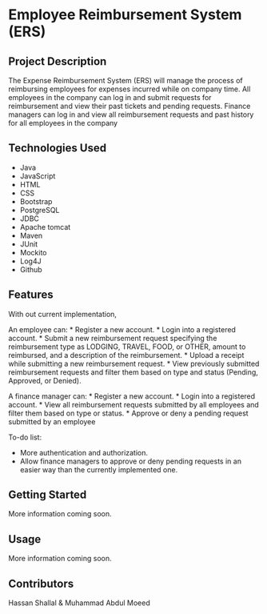 # Employee Reimbursement System (ERS)

## Project Description

The Expense Reimbursement System (ERS) will manage the process of reimbursing employees for expenses incurred while on company time. All employees in the company can log in and submit requests for reimbursement and view their past tickets and pending requests. Finance managers can log in and view all reimbursement requests and past history for all employees in the company

## Technologies Used

* Java
* JavaScript
* HTML
* CSS
* Bootstrap
* PostgreSQL
* JDBC
* Apache tomcat
* Maven
* JUnit
* Mockito
* Log4J
* Github

## Features

With out current implementation, 

An employee can: 
	* Register a new account.
	* Login into a registered account.
	* Submit a new reimbursement request specifying the reimbursement type as LODGING, TRAVEL, FOOD, or OTHER, amount to reimbursed, and a description of the reimbursement.
	* Upload a receipt while submitting a new reimbursement request.
	* View previously submitted reimbursement requests and filter them based on type and status (Pending, Approved, or Denied).

A finance manager can:
	* Register a new account.
	* Login into a registered account.
	* View all reimbursement requests submitted by all employees and filter them based on type or status.
	* Approve or deny a pending request submitted by an employee

To-do list:
* More authentication and authorization.
* Allow finance managers to approve or deny pending requests in an easier way than the currently implemented one.

## Getting Started
   
More information coming soon.

## Usage

More information coming soon.

## Contributors

Hassan Shallal & Muhammad Abdul Moeed



